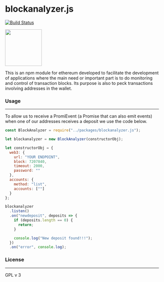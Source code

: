 # blockanalyzer.js

[![Build Status](https://img.shields.io/badge/Build%20Status-Alpha-informational)](https://travis-ci.org/joemccann/dillinger)

<img src="https://i.imgur.com/aptKt37.png" width="120">

This is an npm module for ethereum developed to facilitate the development of applications where the main need or important part is to do monitoring and control of transaction blocks.
Its purpose is also to peck transactions involving addresses in the wallet.

### Usage
---

To allow us to receive a PromiEvent (a Promise that can also emit events) when one of our addresses receives a deposit we use the code below.

``` javascript
const BlockAnalyzer = require("../packages/blockanalyzer.js");

let blockanalyzer = new BlockAnalyzer(constructorObj);

let constructorObj = {
  web3: {
    url: "YOUR ENDPOINT",
    block: 7207840,
    timeout: 2000,
    password: ""
  },
  accounts: {
    method: "list",
    accounts: [""]
  }
};

blockanalyzer
  .listen()
  .on("newdeposit", deposits => {
    if (deposits.length == 0) {
      return;
    }

    console.log("New deposit found!!!");
  })
  .on("error", console.log);
```

### License
---
GPL v 3
